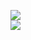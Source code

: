 [![](https://img.shields.io/badge/Made%20With-Github%20Spray-lightgrey.svg?style=for-the-badge&logo=github)](https://github.com/Annihil/github-spray#20706)  
[![](https://i.imgur.com/2DrTn0Z.gif)](https://github.com/Annihil/github-spray)